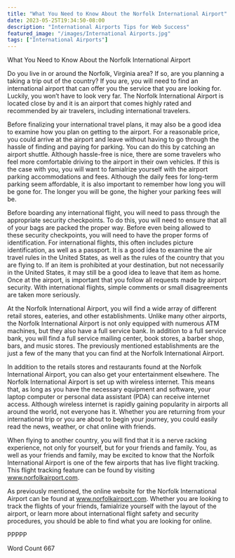 ```yaml
---
title: "What You Need to Know About the Norfolk International Airport"
date: 2023-05-25T19:34:50-08:00
description: "International Airports Tips for Web Success"
featured_image: "/images/International Airports.jpg"
tags: ["International Airports"]
---
```


What You Need to Know About the Norfolk International Airport

Do you live in or around the Norfolk, Virginia area?  If so, are you planning a taking a trip out of the country?  If you are, you will need to find an international airport that can offer you the service that you are looking for.  Luckily, you won’t have to look very far.  The Norfolk International Airport is located close by and it is an airport that comes highly rated and recommended by air travelers, including international travelers.  

Before finalizing your international travel plans, it may also be a good idea to examine how you plan on getting to the airport.  For a reasonable price, you could arrive at the airport and leave without having to go through the hassle of finding and paying for parking.  You can do this by catching an airport shuttle. Although hassle-free is nice, there are some travelers who feel more comfortable driving to the airport in their own vehicles. If this is the case with you, you will want to famialrize yourself with the airport parking accommodations and fees.  Although the daily fees for long-term parking seem affordable, it is also important to remember how long you will be gone for. The longer you will be gone, the higher your parking fees will be.
 
Before boarding any international flight, you will need to pass through the appropriate security checkpoints.  To do this, you will need to ensure that all of your bags are packed the proper way. Before even being allowed to these security checkpoints, you will need to have the proper forms of identification. For international flights, this often includes picture identification, as well as a passport.  It is a good idea to examine the air travel rules in the United States, as well as the rules of the country that you are flying to.  If an item is prohibited at your destination, but not necessarily in the United States, it may still be a good idea to leave that item as home. Once at the airport, is important that you follow all requests made by airport security. With international flights, simple comments or small disagreements are taken more seriously.

At the Norfolk International Airport, you will find a wide array of different retail stores, eateries, and other establishments. Unlike many other airports, the Norfolk International Airport is not only equipped with numerous ATM machines, but they also have a full service bank. In addition to a full service bank, you will find a full service mailing center, book stores, a barber shop, bars, and music stores. The previously mentioned establishments are the just a few of the many that you can find at the Norfolk International Airport.

In addition to the retails stores and restaurants found at the Norfolk International Airport, you can also get your entertainment elsewhere. The Norfolk International Airport is set up with wireless internet. This means that, as long as you have the necessary equipment and software, your laptop computer or personal data assistant (PDA) can receive internet access. Although wireless internet is rapidly gaining popularity in airports all around the world, not everyone has it.  Whether you are returning from your international trip or you are about to begin your journey, you could easily read the news, weather, or chat online with friends.

When flying to another country, you will find that it is a nerve racking experience, not only for yourself, but for your friends and family. You, as well as your friends and family, may be excited to know that the Norfolk International Airport is one of the few airports that has live flight tracking.  This flight tracking feature can be found by visiting www.norfolkairport.com.

As previously mentioned, the online website for the Norfolk International Airport can be found at www.norfolkairport.com. Whether you are looking to track the flights of your friends, famialrize yourself with the layout of the airport, or learn more about international flight safety and security procedures, you should be able to find what you are looking for online.  

PPPPP

Word Count 667

